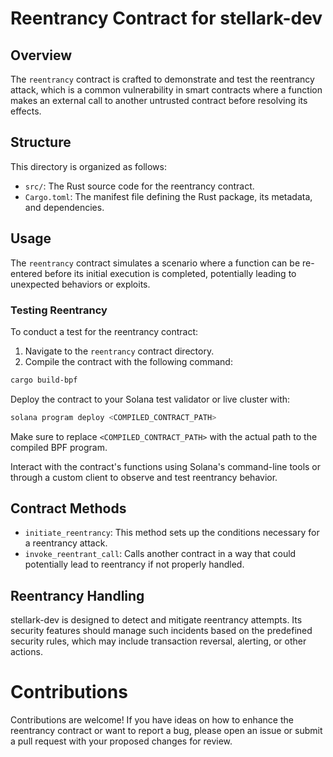 # Reentrancy Contract for stellark-dev

## Overview

The `reentrancy` contract is crafted to demonstrate and test the reentrancy attack, which is a common vulnerability in smart contracts where a function makes an external call to another untrusted contract before resolving its effects.

## Structure

This directory is organized as follows:

- `src/`: The Rust source code for the reentrancy contract.
- `Cargo.toml`: The manifest file defining the Rust package, its metadata, and dependencies.

## Usage

The `reentrancy` contract simulates a scenario where a function can be re-entered before its initial execution is completed, potentially leading to unexpected behaviors or exploits.

### Testing Reentrancy

To conduct a test for the reentrancy contract:

1. Navigate to the `reentrancy` contract directory.
2. Compile the contract with the following command:

```bash
cargo build-bpf
```

Deploy the contract to your Solana test validator or live cluster with:

```bash
solana program deploy <COMPILED_CONTRACT_PATH>
```
Make sure to replace `<COMPILED_CONTRACT_PATH>` with the actual path to the compiled BPF program.

Interact with the contract's functions using Solana's command-line tools or through a custom client to observe and test reentrancy behavior.

## Contract Methods
- `initiate_reentrancy`: This method sets up the conditions necessary for a reentrancy attack.
- `invoke_reentrant_call`: Calls another contract in a way that could potentially lead to reentrancy if not properly handled.

## Reentrancy Handling
stellark-dev is designed to detect and mitigate reentrancy attempts. Its security features should manage such incidents based on the predefined security rules, which may include transaction reversal, alerting, or other actions.

# Contributions
Contributions are welcome! If you have ideas on how to enhance the reentrancy contract or want to report a bug, please open an issue or submit a pull request with your proposed changes for review.
